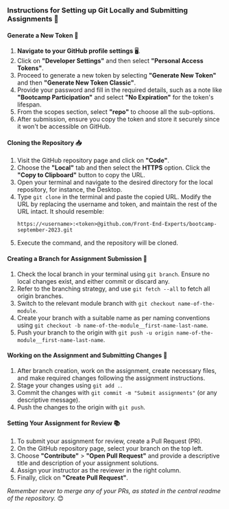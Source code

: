 ### Instructions for Setting up Git Locally and Submitting Assignments 🚀

#### Generate a New Token 🔑

1. **Navigate to your GitHub profile settings** 🖥️.
2. Click on **"Developer Settings"** and then select **"Personal Access Tokens"**.
3. Proceed to generate a new token by selecting **"Generate New Token"** and then **"Generate New Token Classic"**.
4. Provide your password and fill in the required details, such as a note like **"Bootcamp Participation"** and select **"No Expiration"** for the token's lifespan.
5. From the scopes section, select **"repo"** to choose all the sub-options.
6. After submission, ensure you copy the token and store it securely since it won't be accessible on GitHub.

#### Cloning the Repository 📥

1. Visit the GitHub repository page and click on **"Code"**.
2. Choose the **"Local"** tab and then select the **HTTPS** option. Click the **"Copy to Clipboard"** button to copy the URL.
3. Open your terminal and navigate to the desired directory for the local repository, for instance, the Desktop.
4. Type `git clone` in the terminal and paste the copied URL. Modify the URL by replacing the username and token, and maintain the rest of the URL intact. It should resemble:
   ```
   https://<username>:<token>@github.com/Front-End-Experts/bootcamp-september-2023.git
   ```
5. Execute the command, and the repository will be cloned.

#### Creating a Branch for Assignment Submission 🌱

1. Check the local branch in your terminal using `git branch`. Ensure no local changes exist, and either commit or discard any.
2. Refer to the branching strategy, and use `git fetch --all` to fetch all origin branches.
3. Switch to the relevant module branch with `git checkout name-of-the-module`.
4. Create your branch with a suitable name as per naming conventions using `git checkout -b name-of-the-module__first-name-last-name`.
5. Push your branch to the origin with `git push -u origin name-of-the-module__first-name-last-name`.

#### Working on the Assignment and Submitting Changes 📝

1. After branch creation, work on the assignment, create necessary files, and make required changes following the assignment instructions.
2. Stage your changes using `git add .`.
3. Commit the changes with `git commit -m "Submit assignments"` (or any descriptive message).
4. Push the changes to the origin with `git push`.

#### Setting Your Assignment for Review 📚

1. To submit your assignment for review, create a Pull Request (PR).
2. On the GitHub repository page, select your branch on the top left.
3. Choose **"Contribute"** > **"Open Pull Request"** and provide a descriptive title and description of your assignment solutions.
4. Assign your instructor as the reviewer in the right column.
5. Finally, click on **"Create Pull Request"**.

*Remember never to merge any of your PRs, as stated in the central readme of the repository.* 😊